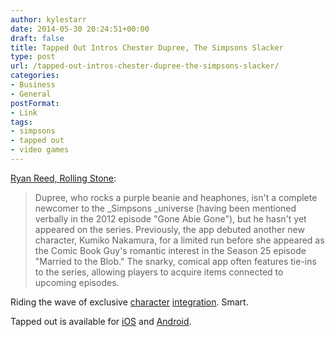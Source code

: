 ```yaml
---
author: kylestarr
date: 2014-05-30 20:24:51+00:00
draft: false
title: Tapped Out Intros Chester Dupree, The Simpsons Slacker
type: post
url: /tapped-out-intros-chester-dupree-the-simpsons-slacker/
categories:
- Business
- General
postFormat:
- Link
tags:
- simpsons
- tapped out
- video games
---
```


[Ryan Reed, Rolling Stone](http://www.rollingstone.com/movies/news/the-simpsons-reveal-new-slacker-character-through-app-game-20140530):


<blockquote>Dupree, who rocks a purple beanie and heaphones, isn't a complete newcomer to the _Simpsons _universe (having been mentioned verbally in the 2012 episode "Gone Abie Gone"), but he hasn't yet appeared on the series. Previously, the app debuted another new character, Kumiko Nakamura, for a limited run before she appeared as the Comic Book Guy's romantic interest in the Season 25 episode "Married to the Blob." The snarky, comical app often features tie-ins to the series, allowing players to acquire items connected to upcoming episodes.</blockquote>


Riding the wave of exclusive [character](http://www.polygon.com/2014/5/29/5760560/disney-confirms-maleficent-and-princess-merida-for-disney-infinity-2) [integration](http://www.wired.com/2014/05/nintendo-nfc-figurines/). Smart.

Tapped out is available for [iOS](https://itunes.apple.com/us/app/the-simpsons-tapped-out/id497595276?mt=8&uo=4&at=1l3v2y3&ct=TSOG) and [Android](https://play.google.com/store/apps/details?id=com.ea.game.simpsons4_na).
